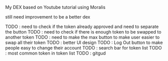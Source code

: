 My DEX based on Youtube tutorial using Moralis

still need improvement to be a better dex

TODO : need to check if the token already approved and need to separate the button
TODO : need to check if there is enough token to be swapped to another token
TODO : need to make the max button to make user easier to swap all their token
TODO : better UI design
TODO : Log Out button to make people easy to change their account
TODO : search bar for token list
TODO : most common token in token list
TODO : gitgud